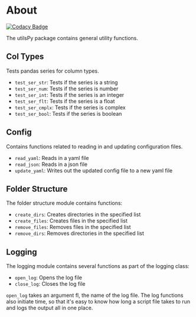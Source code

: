 # About

[![Codacy Badge](https://api.codacy.com/project/badge/Grade/b2ca9447f9954dc1b0d920f5f2559d1c)](https://www.codacy.com/app/holmesjoli/utilsPy?utm_source=github.com&amp;utm_medium=referral&amp;utm_content=holmesjoli/utilsPy&amp;utm_campaign=Badge_Grade)

The utilsPy package contains general utility functions.

## Col Types

Tests pandas series for column types.

-   `test_ser_str`: Tests if the series is a string
-   `test_ser_num`: Tests if the series is number
-   `test_ser_int`: Tests if the series is an integer
-   `test_ser_flt`: Tests if the series is a float
-   `test_ser_cmplx`: Tests if the series is complex
-   `test_ser_bool`: Tests if the series is boolean

## Config

Contains functions related to reading in and updating configuration files.

-   `read_yaml`: Reads in a yaml file
-   `read_json`: Reads in a json file
-   `update_yaml`: Writes out the updated config file to a new yaml file

## Folder Structure

The folder structure module contains functions:

-   `create_dirs`: Creates directories in the specified list
-   `create_files`: Creates files in the specified list
-   `remove_files`: Removes files in the specified list
-   `remove_dirs`: Removes directories in the specified list

## Logging

The logging module contains several functions as part of the logging class:

-   `open_log`: Opens the log file
-   `close_log`: Closes the log file

`open_log` takes an argument fl, the name of the log file. The log functions also initiate time, so that it's easy to know how long a script file takes to run and logs the output all in one place.
